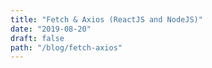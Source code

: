 ```yaml
---
title: "Fetch & Axios (ReactJS and NodeJS)"
date: "2019-08-20"
draft: false
path: "/blog/fetch-axios"
---
```


